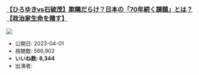 ### [【ひろゆきvs石破茂】欺瞞だらけ？日本の「70年続く課題」とは？【政治家生命を賭す】](https://www.youtube.com/watch?v=1rRdRnu_0xQ)
[![](https://img.youtube.com/vi/1rRdRnu_0xQ/sddefault.jpg)](https://www.youtube.com/watch?v=1rRdRnu_0xQ)
-   公開日: 2023-04-01
-   視聴数: 566,902
-   **いいね数: 8,344**
-   出演者: 
